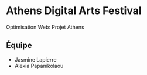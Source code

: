 # Athens Digital Arts Festival
Optimisation Web: Projet Athens
## Équipe
* Jasmine Lapierre
* Alexia Papanikolaou
